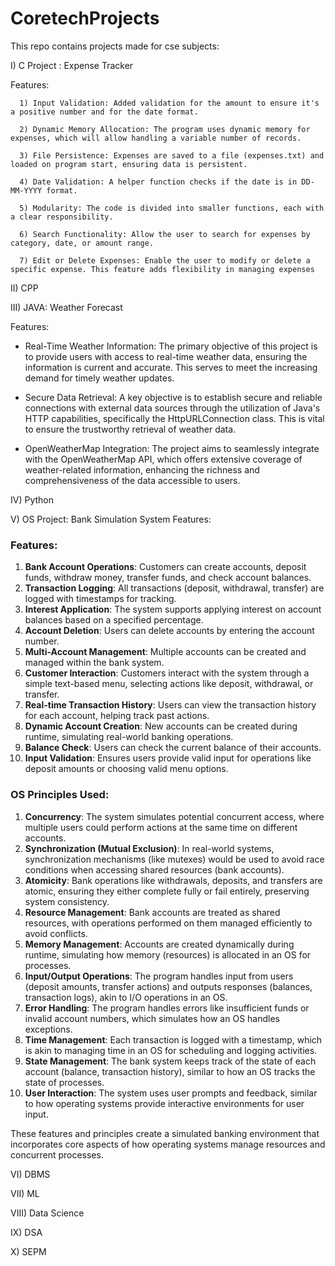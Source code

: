 # CoretechProjects
This repo contains projects made for cse subjects:

I) C
   Project : Expense Tracker
   
   Features:
   
      1) Input Validation: Added validation for the amount to ensure it's a positive number and for the date format.
      
      2) Dynamic Memory Allocation: The program uses dynamic memory for expenses, which will allow handling a variable number of records.
      
      3) File Persistence: Expenses are saved to a file (expenses.txt) and loaded on program start, ensuring data is persistent.
      
      4) Date Validation: A helper function checks if the date is in DD-MM-YYYY format.
      
      5) Modularity: The code is divided into smaller functions, each with a clear responsibility.
      
      6) Search Functionality: Allow the user to search for expenses by category, date, or amount range.
      
      7) Edit or Delete Expenses: Enable the user to modify or delete a specific expense. This feature adds flexibility in managing expenses

II) CPP

III) JAVA: Weather Forecast 

   Features:

- Real-Time Weather Information: The primary objective of this project is to provide users with access to real-time weather data, ensuring the information is current and accurate. This serves to meet the increasing demand for timely weather updates.
      
- Secure Data Retrieval: A key objective is to establish secure and reliable connections with external data sources through the utilization of Java's HTTP capabilities, specifically the HttpURLConnection class. This is vital to ensure the trustworthy retrieval of weather data.
      
- OpenWeatherMap Integration: The project aims to seamlessly integrate with the OpenWeatherMap API, which offers extensive coverage of weather-related information, enhancing the richness and comprehensiveness of the data accessible to users.

IV) Python

V) OS
Project: Bank Simulation System
Features:

### Features:
1. **Bank Account Operations**: Customers can create accounts, deposit funds, withdraw money, transfer funds, and check account balances.
2. **Transaction Logging**: All transactions (deposit, withdrawal, transfer) are logged with timestamps for tracking.
3. **Interest Application**: The system supports applying interest on account balances based on a specified percentage.
4. **Account Deletion**: Users can delete accounts by entering the account number.
5. **Multi-Account Management**: Multiple accounts can be created and managed within the bank system.
6. **Customer Interaction**: Customers interact with the system through a simple text-based menu, selecting actions like deposit, withdrawal, or transfer.
7. **Real-time Transaction History**: Users can view the transaction history for each account, helping track past actions.
8. **Dynamic Account Creation**: New accounts can be created during runtime, simulating real-world banking operations.
9. **Balance Check**: Users can check the current balance of their accounts.
10. **Input Validation**: Ensures users provide valid input for operations like deposit amounts or choosing valid menu options.

### OS Principles Used:
1. **Concurrency**: The system simulates potential concurrent access, where multiple users could perform actions at the same time on different accounts.
2. **Synchronization (Mutual Exclusion)**: In real-world systems, synchronization mechanisms (like mutexes) would be used to avoid race conditions when accessing shared resources (bank accounts).
3. **Atomicity**: Bank operations like withdrawals, deposits, and transfers are atomic, ensuring they either complete fully or fail entirely, preserving system consistency.
4. **Resource Management**: Bank accounts are treated as shared resources, with operations performed on them managed efficiently to avoid conflicts.
5. **Memory Management**: Accounts are created dynamically during runtime, simulating how memory (resources) is allocated in an OS for processes.
6. **Input/Output Operations**: The program handles input from users (deposit amounts, transfer actions) and outputs responses (balances, transaction logs), akin to I/O operations in an OS.
7. **Error Handling**: The program handles errors like insufficient funds or invalid account numbers, which simulates how an OS handles exceptions.
8. **Time Management**: Each transaction is logged with a timestamp, which is akin to managing time in an OS for scheduling and logging activities.
9. **State Management**: The bank system keeps track of the state of each account (balance, transaction history), similar to how an OS tracks the state of processes.
10. **User Interaction**: The system uses user prompts and feedback, similar to how operating systems provide interactive environments for user input.

These features and principles create a simulated banking environment that incorporates core aspects of how operating systems manage resources and concurrent processes.

VI) DBMS

VII) ML

VIII) Data Science

IX) DSA

X) SEPM
